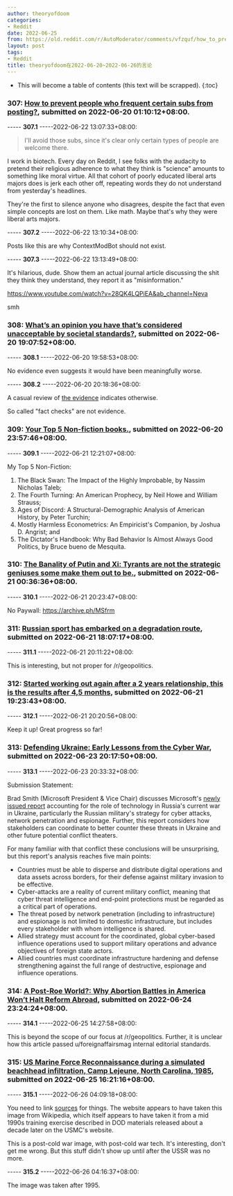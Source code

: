 ```yaml
---
author: theoryofdoom
categories:
- Reddit
date: 2022-06-25
from: https://old.reddit.com/r/AutoModerator/comments/vfzquf/how_to_prevent_people_who_frequent_certain_subs/
layout: post
tags:
- Reddit
title: theoryofdoom在2022-06-20~2022-06-26的言论
---
```


* This will become a table of contents (this text will be scrapped).
{:toc}

### 307: [How to prevent people who frequent certain subs from posting?](https://old.reddit.com/r/AutoModerator/comments/vfzquf/how_to_prevent_people_who_frequent_certain_subs/), submitted on 2022-06-20 01:10:12+08:00.

----- __307.1__ -----2022-06-22 13:07:33+08:00:

> I'll avoid those subs, since it's clear only certain types of people are welcome there. 

I work in biotech.  Every day on Reddit, I see folks with the audacity to pretend their religious adherence to what they think is "science" amounts to something like moral virtue.  All that cohort of poorly educated liberal arts majors does is jerk each other off, repeating words they do not understand from yesterday's headlines.  

They're the first to silence anyone who disagrees, despite the fact that even simple concepts are lost on them.  Like math.  Maybe that's why they were liberal arts majors.

----- __307.2__ -----2022-06-22 13:10:34+08:00:

Posts like this are why ContextModBot should not exist.

----- __307.3__ -----2022-06-22 13:13:49+08:00:

It's hilarious, dude.  Show them an actual journal article discussing the shit they think they understand, they report it as "misinformation."  

https://www.youtube.com/watch?v=28QK4LQPiEA&ab_channel=Neva

smh

### 308: [What’s an opinion you have that’s considered unacceptable by societal standards?](https://old.reddit.com/r/AskReddit/comments/vgiy1z/whats_an_opinion_you_have_thats_considered/), submitted on 2022-06-20 19:07:52+08:00.

----- __308.1__ -----2022-06-20 19:58:53+08:00:

No evidence even suggests it would have been meaningfully worse.

----- __308.2__ -----2022-06-20 20:18:36+08:00:

A casual review of [the evidence](https://brownstone.org/articles/more-than-400-studies-on-the-failure-of-compulsory-covid-interventions/) indicates otherwise.

So called "fact checks" are not evidence.

### 309: [Your Top 5 Non-fiction books.](https://old.reddit.com/r/suggestmeabook/comments/vgorc3/your_top_5_nonfiction_books/), submitted on 2022-06-20 23:57:46+08:00.

----- __309.1__ -----2022-06-21 12:21:07+08:00:

My Top 5 Non-Fiction:

1. The Black Swan: The Impact of the Highly Improbable, by Nassim Nicholas Taleb; 
2. The Fourth Turning: An American Prophecy, by Neil Howe and William Strauss;
3. Ages of Discord: A Structural-Demographic Analysis of American History, by Peter Turchin; 
4. Mostly Harmless Econometrics: An Empiricist's Companion, by Joshua D. Angrist; and 
5. The Dictator's Handbook: Why Bad Behavior Is Almost Always Good Politics, by Bruce bueno de Mesquita.

### 310: [The Banality of Putin and Xi: Tyrants are not the strategic geniuses some make them out to be.](https://old.reddit.com/r/geopolitics/comments/vgpo09/the_banality_of_putin_and_xi_tyrants_are_not_the/), submitted on 2022-06-21 00:36:36+08:00.

----- __310.1__ -----2022-06-21 20:23:47+08:00:

No Paywall: https://archive.ph/MSfrm

### 311: [Russian sport has embarked on a degradation route](https://old.reddit.com/r/geopolitics/comments/vh9uuc/russian_sport_has_embarked_on_a_degradation_route/), submitted on 2022-06-21 18:07:17+08:00.

----- __311.1__ -----2022-06-21 20:11:22+08:00:

This is interesting, but not proper for /r/geopolitics.

### 312: [Started working out again after a 2 years relationship, this is the results after 4,5 months](https://old.reddit.com/r/GYM/comments/vhb1sr/started_working_out_again_after_a_2_years/), submitted on 2022-06-21 19:23:43+08:00.

----- __312.1__ -----2022-06-21 20:20:56+08:00:

Keep it up!  Great progress so far!

### 313: [Defending Ukraine: Early Lessons from the Cyber War](https://old.reddit.com/r/geopolitics/comments/vivkxf/defending_ukraine_early_lessons_from_the_cyber_war/), submitted on 2022-06-23 20:17:50+08:00.

----- __313.1__ -----2022-06-23 20:33:32+08:00:

Submission Statement:

Brad Smith (Microsoft President & Vice Chair) discusses Microsoft's [newly issued report](https://query.prod.cms.rt.microsoft.com/cms/api/am/binary/RE50KOK) accounting for the role of technology in Russia's current war in Ukraine, particularly the Russian military's strategy for cyber attacks, network penetration and espionage.  Further, this report considers how stakeholders can coordinate to better counter these threats in Ukraine and other future potential conflict theaters.  

For many familiar with that conflict these conclusions will be unsurprising, but this report's analysis reaches five main points:

* Countries must be able to disperse and distribute digital operations and data assets across borders, for their defense against military invasion to be effective.
* Cyber-attacks are a reality of current military conflict, meaning that cyber threat intelligence and end-point protections must be regarded as a critical part of operations.  
* The threat posed by network penetration (including to infrastructure) and espionage is not limited to domestic infrastructure, but includes every stakeholder with whom intelligence is shared.  
* Allied strategy must account for the coordinated, global cyber-based influence operations used to support military operations and advance objectives of foreign state actors.  
* Allied countries must coordinate infrastructure hardening and defense strengthening against the full range of destructive, espionage and influence operations.

### 314: [A Post-Roe World?: Why Abortion Battles in America Won’t Halt Reform Abroad](https://old.reddit.com/r/geopolitics/comments/vjqyc4/a_postroe_world_why_abortion_battles_in_america/), submitted on 2022-06-24 23:24:24+08:00.

----- __314.1__ -----2022-06-25 14:27:58+08:00:

This is beyond the scope of our focus at /r/geopolitics.  Further, it is unclear how this article passed u/foreignaffairsmag internal editorial standards.

### 315: [US Marine Force Reconnaissance during a simulated beachhead infiltration, Camp Lejeune, North Carolina, 1985](https://old.reddit.com/r/coldwar/comments/vkadsk/us_marine_force_reconnaissance_during_a_simulated/), submitted on 2022-06-25 16:21:16+08:00.

----- __315.1__ -----2022-06-26 04:09:18+08:00:

You need to link [sources](https://military-history.fandom.com/wiki/United_States_Marine_Corps_Force_Reconnaissance) for things.  The website appears to have taken this image from Wikipedia, which itself appears to have taken it from a mid 1990s training exercise described in DOD materials released about a decade later on the USMC's website.  

This is a post-cold war image, with post-cold war tech.  It's interesting, don't get me wrong.  But this stuff didn't show up until after the USSR was no more.

----- __315.2__ -----2022-06-26 04:16:37+08:00:

The image was taken after 1995.


